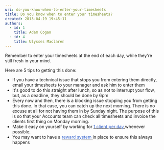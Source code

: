 ```yaml
---
uri: do-you-know-when-to-enter-your-timesheets
title: Do you know when to enter your timesheets?
created: 2013-04-19 19:45:11
authors:
  - id: 1
    title: Adam Cogan
  - id: 4
    title: Ulysses Maclaren
---
```





<span class='intro'> <p>Remember to enter your timesheets at the end of each day, while they're still fresh in your mind.</p><p>Here are 5 tips to getting this done&#58;</p> </span>

<ul><li>If you have a technical issue that stops you from entering them directly, email your timesheets to your manager and ask him to enter them</li><li>It's good to do this straight after lunch, so as not to interrupt your flow, but, as a deadline, they should be done by 6pm</li><li>Every now and then, there is a blocking issue stopping you from getting this done. In that case, you can catch up the next morning. There is no excuse at all for not having them in by Sunday night. The purpose of this is so that your Accounts team can check all timesheets and invoice the clients first thing on Monday morning.</li><li>Make it easy on yourself by working for <a href="/Pages/book-a-minimum-of-1-day.aspx"><font color="#3a66cc">1 client per day </font></a>whenever possible.</li><li>You may want to have a <a href="/Pages/reward-your-employees-for-doing-their-timesheets.aspx"><font color="#3a66cc">reward system </font></a>in place to ensure this always happens</li></ul>


